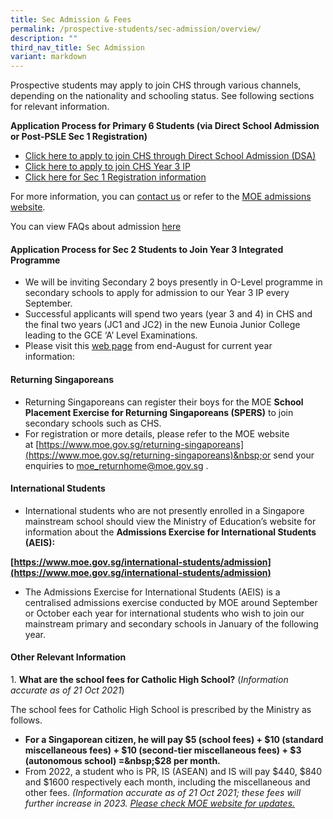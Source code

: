 ```yaml
---
title: Sec Admission & Fees
permalink: /prospective-students/sec-admission/overview/
description: ""
third_nav_title: Sec Admission
variant: markdown
---
```

Prospective students may apply to join CHS through various channels, depending on the nationality and schooling status. See following sections for relevant information.

**Application Process for Primary 6 Students (via&nbsp;Direct School Admission or Post-PSLE Sec 1 Registration)**



*   [Click here to apply to join CHS through Direct School Admission (DSA)](https://www.catholichigh.moe.edu.sg/prospective-students/Sec-Admission/direct-school-admission/)
*   [Click here to apply to join CHS Year 3 IP](https://www.catholichigh.moe.edu.sg/prospective-students/sec-admission/admission-to-ip-year-3/)
*   [Click here for Sec 1 Registration information](https://www.catholichigh.moe.edu.sg/prospective-students/Sec-Admission/level-1-registration/)

For more information, you can [contact us](https://www.catholichigh.moe.edu.sg/contact-and-outreach/contact-school-and-services/overview/) or refer to the&nbsp;[MOE admissions website](https://www.moe.gov.sg/secondary/s1-posting).

You can view FAQs about admission&nbsp;[here](https://www.catholichigh.moe.edu.sg/secondary/faqs/)



#### Application Process for Sec 2 Students&nbsp;to Join Year&nbsp;3 Integrated Programme

*   We will be inviting Secondary 2 boys presently in O-Level programme in secondary schools to apply for admission to our Year 3 IP every September.
*   Successful applicants&nbsp;will spend two years (year 3 and 4) in CHS and the final two years (JC1 and JC2) in the new Eunoia Junior College leading to the GCE ‘A’ Level Examinations.
*   Please visit this&nbsp;[web page](https://www.catholichigh.moe.edu.sg/prospective-students/admission-to-ip-year-3/)&nbsp;from end-August for current year information:&nbsp;


#### Returning Singaporeans

*   Returning Singaporeans can register their&nbsp;boys for the MOE&nbsp;**School Placement Exercise for Returning Singaporeans (**SPERS**)**&nbsp;to join secondary schools such as CHS.
*   For registration or more details, please refer to the MOE website at&nbsp;[https://www.moe.gov.sg/returning-singaporeans](https://www.moe.gov.sg/returning-singaporeans)&nbsp;or send&nbsp;your enquiries to&nbsp;[moe\_returnhome@moe.gov.sg](mailto:moe_returnhome@moe.gov.sg)&nbsp;.

#### International Students

*   International students who are not presently enrolled in a Singapore mainstream school should view the Ministry of Education’s website for information about the&nbsp;**Admissions Exercise for International Students (AEIS):**&nbsp;

**[https://www.moe.gov.sg/international-students/admission](https://www.moe.gov.sg/international-students/admission)**

*   The Admissions Exercise for International Students (AEIS) is a centralised admissions exercise conducted by MOE around September or October each year for international students who wish to join our mainstream primary and secondary schools in January of the following year.

#### Other Relevant Information

1.&nbsp;**What are the school fees for Catholic High School?**&nbsp;(_Information accurate as of 21 Oct 2021_)

The school fees for Catholic High School is prescribed by the Ministry as follows.

*   **For a Singaporean citizen, he will pay $5 (school fees) + $10 (standard miscellaneous fees) + $10 (second-tier miscellaneous fees) + $3 (autonomous school) =&nbsp;$28 per month.**
*   From 2022, a student who is PR, IS (ASEAN) and IS will pay $440, $840 and $1600 respectively each month, including the miscellaneous and other fees.&nbsp;_(Information accurate as of 21 Oct 2021; these fees will further increase in 2023._&nbsp;[_Please check MOE website for updates._](https://www.moe.gov.sg/financial-matters/fees)